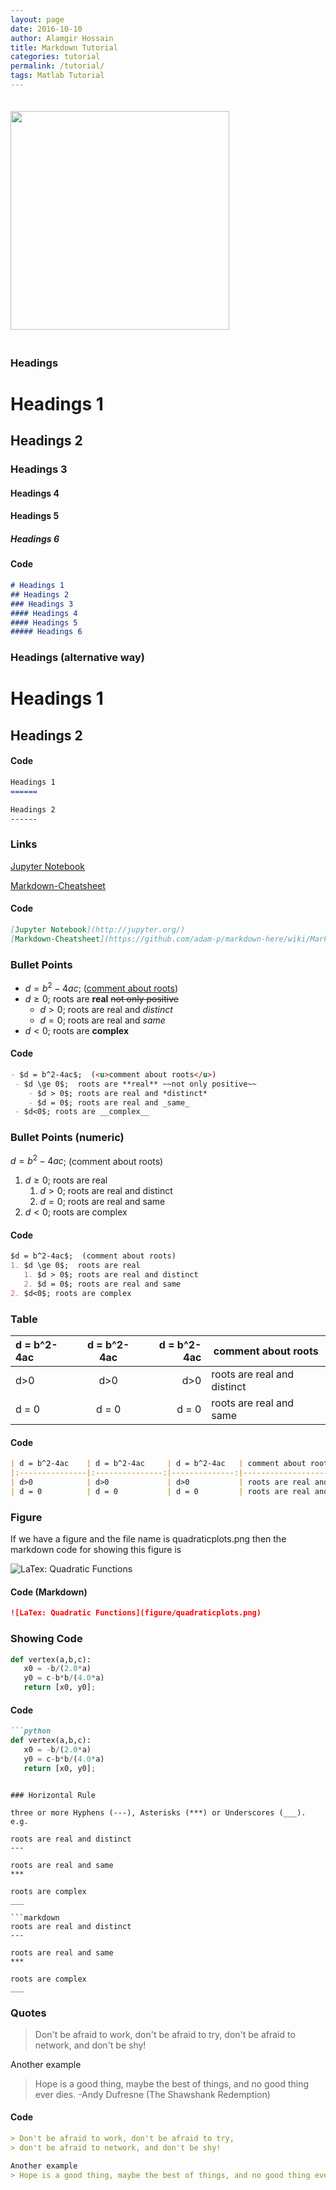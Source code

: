 ```yaml
---
layout: page
date: 2016-10-10
author: Alamgir Hossain
title: Markdown Tutorial
categories: tutorial
permalink: /tutorial/
tags: Matlab Tutorial
---
```


<img align=center src="https://en.wikipedia.org/wiki/Markdown#/media/File:Markdown-mark.svg" width="350px" style="margin: 20px auto;">

### Headings

# Headings 1
## Headings 2
### Headings 3
#### Headings 4
#### Headings 5
##### Headings 6

#### Code

```markdown
# Headings 1
## Headings 2
### Headings 3
#### Headings 4
#### Headings 5
##### Headings 6
```

### Headings (alternative way)

Headings 1
======

Headings 2
------

#### Code 

```markdown
Headings 1
======

Headings 2
------
```

### Links

[Jupyter Notebook](http://jupyter.org/)

[Markdown-Cheatsheet](https://github.com/adam-p/markdown-here/wiki/Markdown-Cheatsheet)

#### Code

```markdown
[Jupyter Notebook](http://jupyter.org/)
[Markdown-Cheatsheet](https://github.com/adam-p/markdown-here/wiki/Markdown-Cheatsheet)
```

### Bullet Points

- $d = b^2-4ac$; (<u>comment about roots</u>) 
 - $d \ge 0$; roots are **real** ~~not only positive~~
    - $d > 0$; roots are real and *distinct*
    - $d = 0$; roots are real and _same_
 - $d<0$; roots are __complex__
 
#### Code

```markdown
- $d = b^2-4ac$;  (<u>comment about roots</u>)
 - $d \ge 0$;  roots are **real** ~~not only positive~~
    - $d > 0$; roots are real and *distinct*
    - $d = 0$; roots are real and _same_
 - $d<0$; roots are __complex__
```

### Bullet Points (numeric)

$d = b^2-4ac$;  (comment about roots)

1. $d \ge 0$;  roots are real
   1. $d > 0$; roots are real and distinct
   2. $d = 0$; roots are real and same
2. $d<0$; roots are complex
 
#### Code
 
```markdown
$d = b^2-4ac$;  (comment about roots)
1. $d \ge 0$;  roots are real
   1. $d > 0$; roots are real and distinct
   2. $d = 0$; roots are real and same
2. $d<0$; roots are complex
```

### Table

| d = b^2-4ac    | d = b^2-4ac     | d = b^2-4ac   | comment about roots         |
|:---------------|:---------------:|--------------:|-----------------------------|
| d>0            | d>0             | d>0           | roots are real and distinct |
| d = 0          | d = 0           | d = 0         | roots are real and same     |

#### Code 

```markdown
| d = b^2-4ac    | d = b^2-4ac     | d = b^2-4ac   | comment about roots         |
|:---------------|:---------------:|--------------:|-----------------------------|
| d>0            | d>0             | d>0           | roots are real and distinct |
| d = 0          | d = 0           | d = 0         | roots are real and same     |        |
```

### Figure

If we have a figure and the file name is quadraticplots.png then the markdown code for showing this figure is

![LaTex: Quadratic Functions](../figure/quadraticplots.png)

#### Code (Markdown)

```markdown
![LaTex: Quadratic Functions](figure/quadraticplots.png)
```

### Showing Code

```python
def vertex(a,b,c):
   x0 = -b/(2.0*a)
   y0 = c-b*b/(4.0*a)
   return [x0, y0];
```

#### Code

```markdown
```python
def vertex(a,b,c):
   x0 = -b/(2.0*a)
   y0 = c-b*b/(4.0*a)
   return [x0, y0];
   ```
```

### Horizontal Rule

three or more Hyphens (---), Asterisks (***) or Underscores (___). e.g.

roots are real and distinct 
---

roots are real and same
***

roots are complex
___

```markdown
roots are real and distinct 
---

roots are real and same
***

roots are complex
___
```


### Quotes

> Don't be afraid to work, don't be afraid to try,
> don't be afraid to network, and don't be shy!

Another example
> Hope is a good thing, maybe the best of things, and no good thing ever dies. -Andy Dufresne (The Shawshank Redemption)

#### Code

```markdown
> Don't be afraid to work, don't be afraid to try,
> don't be afraid to network, and don't be shy!

Another example
> Hope is a good thing, maybe the best of things, and no good thing ever dies. -Andy Dufresne (The Shawshank Redemption)
```
